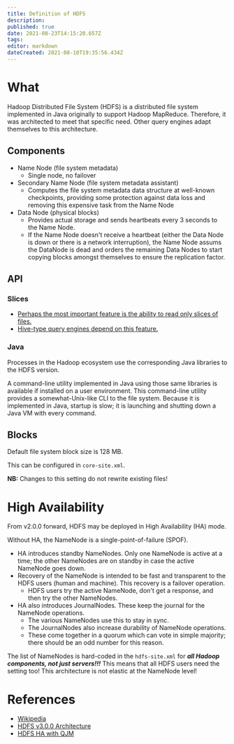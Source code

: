 ```yaml
---
title: Definition of HDFS
description: 
published: true
date: 2021-08-23T14:15:20.657Z
tags: 
editor: markdown
dateCreated: 2021-08-10T19:35:56.434Z
---
```


# What
Hadoop Distributed File System (HDFS) is a distributed file system implemented in Java originally to support Hadoop MapReduce. Therefore, it was architected to meet that specific need. Other query engines adapt themselves to this architecture.

## Components
- Name Node (file system metadata)
  - Single node, no failover
- Secondary Name Node (file system metadata assistant)
  - Computes the file system metadata data structure at well-known checkpoints, providing some protection against data loss and removing this expensive task from the Name Node
- Data Node (physical blocks)
  - Provides actual storage and sends heartbeats every 3 seconds to the Name Node.
  - If the Name Node doesn't receive a heartbeat (either the Data Node is down or there is a network interruption), the Name Node assums the DataNode is dead and orders the remaining Data Nodes to start copying blocks amongst themselves to ensure the replication factor.

## API

### Slices
- [Perhaps the most important feature is the ability to read only slices of files.](/training/qram/dishes/slice_oriented_file_format)
- [Hive-type query engines depend on this feature.](/training/qram/nibbles/definition_of_hive_type)

### Java
Processes in the Hadoop ecosystem use the corresponding Java libraries to the HDFS version.

A command-line utility implemented in Java using those same libraries is available if installed on a user environment. This command-line utility provides a somewhat-Unix-like CLI to the file system. Because it is implemented in Java, startup is slow; it is launching and shutting down a Java VM with every command.

## Blocks
Default file system block size is 128 MB.

This can be configured in `core-site.xml`.

**NB:** Changes to this setting do not rewrite existing files!

# High Availability
From v2.0.0 forward, HDFS may be deployed in High Availability (HA) mode.

Without HA, the NameNode is a single-point-of-failure (SPOF).

- HA introduces standby NameNodes. Only one NameNode is active at a time; the other NameNodes are on standby in case the active NameNode goes down.
- Recovery of the NameNode is intended to be fast and transparent to the HDFS users (human and machine). This recovery is a failover operation.
  - HDFS users try the active NameNode, don't get a response, and then try the other NameNodes.
- HA also introduces JournalNodes. These keep the journal for the NameNode operations.
  - The various NameNodes use this to stay in sync.
  - The JournalNodes also increase durability of NameNode operations.
  - These come together in a quorum which can vote in simple majority; there should be an odd number for this reason.

The list of NameNodes is hard-coded in the `hdfs-site.xml` for ***all Hadoop components, not just servers!!!*** This means that all HDFS users need the setting too! This architecture is not elastic at the NameNode level!

# References
- [Wikipedia](https://en.wikipedia.org/wiki/Apache_Hadoop#HDFS)
- [HDFS v3.0.0 Architecture](https://hadoop.apache.org/docs/r3.0.0/hadoop-project-dist/hadoop-hdfs/HdfsDesign.html)
- [HDFS HA with QJM](https://hadoop.apache.org/docs/stable/hadoop-project-dist/hadoop-hdfs/HDFSHighAvailabilityWithQJM.html)
